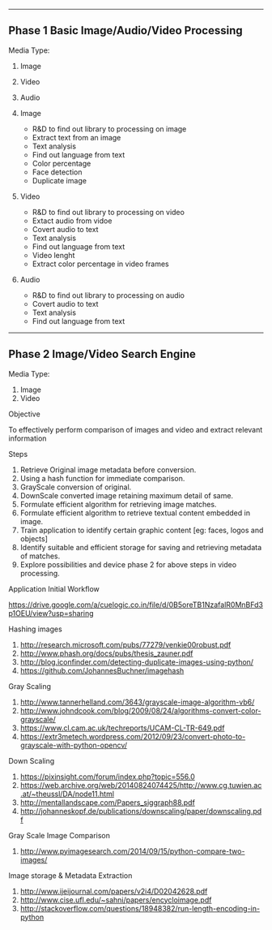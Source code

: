 -------------------------------------------------------------------------------------
Phase 1
Basic Image/Audio/Video Processing
-------------------------------------------------------------------------------------

Media Type:
1. Image
2. Video
3. Audio


1. Image
   - R&D to find out library to processing on image
   - Extract text from an image
   - Text analysis
   - Find out language from text
   - Color percentage 
   - Face detection
   - Duplicate image

2. Video
   - R&D to find out library to processing on video
   - Extact audio from vidoe
   - Covert audio to text
   - Text analysis
   - Find out language from text
   - Video lenght
   - Extract color percentage in video frames

3. Audio
   - R&D to find out library to processing on audio
   - Covert audio to text
   - Text analysis
   - Find out language from text
-------------------------------------------------------------------------------------
Phase 2
Image/Video Search Engine
-------------------------------------------------------------------------------------


Media Type:
1. Image
2. Video

Objective

To effectively perform comparison of images and video and extract relevant information

Steps

1. Retrieve Original image metadata before conversion.
2. Using a hash function for immediate comparison.
3. GrayScale conversion of original.
4. DownScale converted image retaining maximum detail of same.
5. Formulate efficient algorithm for retrieving image matches.
6. Formulate efficient algorithm to retrieve textual content embedded in image.
7. Train application to identify certain graphic content [eg: faces, logos and objects]
8. Identify suitable and efficient storage for saving and retrieving metadata of matches.
9. Explore possibilities and device phase 2 for above steps in video processing.

Application Initial Workflow

https://drive.google.com/a/cuelogic.co.in/file/d/0B5oreTB1NzafalR0MnBFd3p1OEU/view?usp=sharing

Hashing images
1. http://research.microsoft.com/pubs/77279/venkie00robust.pdf
2. http://www.phash.org/docs/pubs/thesis_zauner.pdf
3. http://blog.iconfinder.com/detecting-duplicate-images-using-python/
4. https://github.com/JohannesBuchner/imagehash

Gray Scaling
1. http://www.tannerhelland.com/3643/grayscale-image-algorithm-vb6/
2. http://www.johndcook.com/blog/2009/08/24/algorithms-convert-color-grayscale/
3. https://www.cl.cam.ac.uk/techreports/UCAM-CL-TR-649.pdf
4. https://extr3metech.wordpress.com/2012/09/23/convert-photo-to-grayscale-with-python-opencv/

Down Scaling
1. https://pixinsight.com/forum/index.php?topic=556.0
2. https://web.archive.org/web/20140824074425/http://www.cg.tuwien.ac.at/~theussl/DA/node11.html
3. http://mentallandscape.com/Papers_siggraph88.pdf
4. http://johanneskopf.de/publications/downscaling/paper/downscaling.pdf

Gray Scale Image Comparison
1. http://www.pyimagesearch.com/2014/09/15/python-compare-two-images/

Image storage & Metadata Extraction 
1. http://www.ijeijournal.com/papers/v2i4/D02042628.pdf
2. http://www.cise.ufl.edu/~sahni/papers/encycloimage.pdf
3. http://stackoverflow.com/questions/18948382/run-length-encoding-in-python


